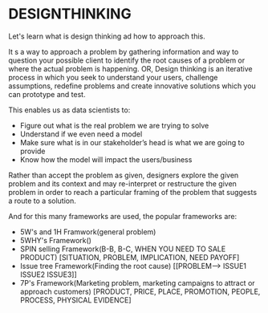 # DESIGNTHINKING

Let's learn what is design thinking ad how to approach this.

It s a way to approach a problem by gathering information and way to question your possible client to identify the root causes of a problem or where the actual problem is happening.
OR, Design thinking is an iterative process in which you seek to understand your users, challenge assumptions, redefine problems and create innovative solutions which you can prototype and test.

This enables us as data scientists to:
- Figure out what is the real problem we are trying to solve
- Understand if we even need a model
- Make sure what is in our stakeholder’s head is what we are going to provide
- Know how the model will impact the users/business

Rather than accept the problem as given, designers explore the given problem and its context and may re-interpret or restructure the given problem in order to reach a particular framing of the problem that suggests a route to a solution.

And for this many frameworks are used, the popular frameworks are:
- 5W's and 1H Framwork(general problem)
- 5WHY's Framework()
- SPIN selling Framework(B-B, B-C, WHEN YOU NEED TO SALE PRODUCT) [SITUATION, PROBLEM, IMPLICATION, NEED PAYOFF]
- Issue tree Framework(Finding the root cause) [[PROBLEM--> ISSUE1
                                                           ISSUE2
                                                           ISSUE3]]
- 7P's Framework(Marketing problem, marketing campaigns to attract or approach customers) [PRODUCT, PRICE, PLACE, PROMOTION, PEOPLE, PROCESS, PHYSICAL EVIDENCE]

